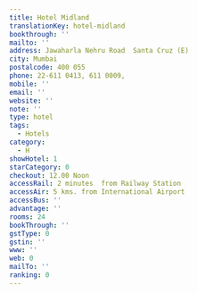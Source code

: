 ```yaml
---
title: Hotel Midland
translationKey: hotel-midland
bookthrough: ''
mailto: ''
address: Jawaharla Nehru Road  Santa Cruz (E)
city: Mumbai
postalcode: 400 055
phone: 22-611 0413, 611 0009,
mobile: ''
email: ''
website: ''
note: ''
type: hotel
tags:
  - Hotels
category:
  - H
showHotel: 1
starCategory: 0
checkout: 12.00 Noon
accessRail: 2 minutes  from Railway Station
accessAir: 5 kms. from International Airport
accessBus: ''
advantage: ''
rooms: 24
bookThrough: ''
gstType: 0
gstin: ''
www: ''
web: 0
mailTo: ''
ranking: 0
---
```







